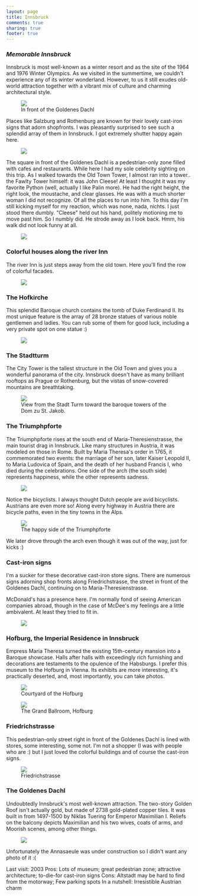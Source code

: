 ```yaml
---
layout: page
title: Innsbruck
comments: true
sharing: true
footer: true
---
```

<h3><em>Memorable Innsbruck</em></h3>

Innsbruck is most well-known as a winter resort and as the site of the 1964 and 1976 Winter Olympics. As we visited in the summertime, we couldn't experience any of its winter wonderland. However, to us it still exudes old-world attraction together with a vibrant mix of culture and charming architectural style.

<figure>
  <img src="https://dl.dropboxusercontent.com/u/52804626/innsbruck/InnsbruckGoldenesDachleCafe.jpg" />
  <figcaption>In front of the Goldenes Dachl</figcaption>
</figure>

Places like Salzburg and Rothenburg are known for their lovely cast-iron signs that adorn shopfronts. I was pleasantly surprised to see such a splendid array of them in Innsbruck.  I got extremely shutter happy again here.

<figure>
  <img src="https://dl.dropboxusercontent.com/u/52804626/innsbruck/InnsbruckGoldenesDachlSquare.jpg" />
  <figcaption></figcaption>
</figure>

The square in front of the Goldenes Dachl is a pedestrian-only zone filled with cafes and restaurants. While here I had my sole celebrity sighting on this trip. As I walked towards the Old Town Tower, I almost ran into a tower.. the Fawlty Tower himself: it was John Cleese! At least I thought it was my favorite Python (well, actually I like Palin more). He had the right height, the right look, the moustache, and clear glasses. He was with a much shorter woman I did not recognize. Of all the places to run into him. To this day I'm still kicking myself for my reaction, which was none, nada, nichts. I just stood there dumbly. "Cleese" held out his hand, politely motioning me to move past him. So I numbly did. He strode away as I look back. Hmm, his walk did not look funny at all.

<figure>
  <img src="https://dl.dropboxusercontent.com/u/52804626/innsbruck/InnsbruckGirlsLunch.jpg" />
  <figcaption></figcaption>
</figure>

<h3>Colorful houses along the river Inn</h3>
The river Inn is just steps away from the old town. Here you'll find the row of colorful facades.

<figure>
  <img src="https://dl.dropboxusercontent.com/u/52804626/innsbruck/InnsbruckRiverHouses.jpg" />
  <figcaption></figcaption>
</figure>


<h3>The Hofkirche</h3>
This splendid Baroque church contains the tomb of Duke Ferdinand II. Its most unique feature is the array of 28 bronze statues of various noble gentlemen and ladies. You can rub some of them for good luck, including a very private spot on one statue :)

<figure>
  <img src="https://dl.dropboxusercontent.com/u/52804626/innsbruck/img_2838.jpg" />
  <figcaption></figcaption>
</figure>

<h3>The Stadtturm</h3>
The City Tower is the tallest structure in the Old Town and gives you a wonderful panorama of the city. Innsbruck doesn't have as many brilliant rooftops as Prague or Rothenburg, but the vistas of snow-covered mountains are breathtaking.

<figure>
  <img src="https://dl.dropboxusercontent.com/u/52804626/innsbruck/InnsbruckTowerView.jpg" />
  <figcaption>View from the Stadt Turm toward the baroque towers of the Dom zu St. Jakob.</figcaption>
</figure>

<h3>The Triumphpforte</h3>

The Triumphpforte rises at the south end of Maria-Theresienstrasse, the main tourist drag in Innsbruck. Like many structures in Austria, it was modeled on those in Rome. Built by Maria Theresa's order in 1765, it commemorated two events: the marriage of her son, later Kaiser Leopold II, to Maria Ludovica of Spain, and the death of her husband Francis I, who died during the celebrations. One side of the arch (the south side) represents happiness, while the other represents sadness.

<figure>
  <img src="https://dl.dropboxusercontent.com/u/52804626/innsbruck/InnsbruckTriumphalArchOtherSide.jpg" />
  <figcaption></figcaption>
</figure>

Notice the bicyclists. I always thought Dutch people are avid bicyclists. Austrians are even more so! Along every highway in Austria there are bicycle paths, even in the tiny towns in the Alps.

<figure>
  <img src="https://dl.dropboxusercontent.com/u/52804626/innsbruck/InnsbruckTriumphalArch.jpg" />
  <figcaption>The happy side of the Triumphpforte</figcaption>
</figure>

We later drove through the arch even though it was out of the way, just for kicks :)

<h3>Cast-iron signs</h3>

I'm a sucker for these decorative cast-iron store signs. There are numerous signs adorning shop fronts along Friedrichstrasse, the street in front of the Goldenes Dachl, continuing on to Maria-Theresienstrasse.

McDonald's has a presence here. I'm normally fond of seeing American companies abroad, though in the case of McDee's my feelings are a little ambivalent. At least they tried to fit in.

<figure>
  <img src="https://dl.dropboxusercontent.com/u/52804626/innsbruck/InnsbruckMcDee.jpg" />
  <figcaption></figcaption>
</figure>

<h3>Hofburg, the Imperial Residence in Innsbruck</h3>
Empress Maria Theresa turned the existing 15th-century mansion into a Baroque showcase. Halls after halls with exceedingly rich furnishing and decorations are testaments to the opulence of the Habsburgs. I prefer this museum to the Hofburg in Vienna. Its exhibits are more interesting, it's practically deserted, and, most importantly, you can take photos.

<figure>
  <img src="https://dl.dropboxusercontent.com/u/52804626/innsbruck/InnsbruckImperialMuseumCourtyard.jpg" />
  <figcaption>Courtyard of the Hofburg</figcaption>
</figure>

<figure>
  <img src="https://dl.dropboxusercontent.com/u/52804626/innsbruck/InnsbruckImperialMuseumGrandBallroom.jpg" />
  <figcaption>The Grand Ballroom, Hofburg</figcaption>
</figure>

<h3>Friedrichstrasse</h3>

This pedestrian-only street right in front of the Goldenes Dachl is lined with stores, some interesting, some not. I'm not a shopper (I was with people who are :) but I just loved the colorful buildings and of course the cast-iron signs.

<figure>
  <img src="https://dl.dropboxusercontent.com/u/52804626/innsbruck/InnsbruckFriedrichstrasse.jpg" />
  <figcaption>Friedrichstrasse</figcaption>
</figure>

<h3>The Goldenes Dachl</h3>

Undoubtedly Innsbruck's most well-known attraction. The two-story Golden Roof isn't actually gold, but made of 2738 gold-plated copper tiles. It was built in from 1497-1500 by Niklas Tuering for Emperor Maximilian I. Reliefs on the balcony depicts Maximilian and his two wives, coats of arms, and Moorish scenes, among other things.

<figure>
  <img src="https://dl.dropboxusercontent.com/u/52804626/innsbruck/InnsbruckGoldenesDachlCafeTallS.jpg" />
  <figcaption></figcaption>
</figure>

Unfortunately the Annasaeule was under construction so I didn't want any photo of it :(

Last visit: 2003
Pros: Lots of museum; great pedestrian zone; attractive architecture; to-die-for cast-iron signs
Cons: Altstadt may be hard to find from the motorway; Few parking spots
In a nutshell: Irresistible Austrian charm

